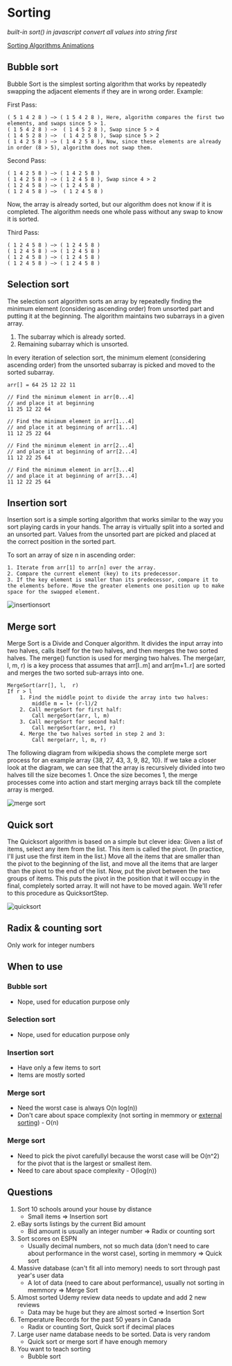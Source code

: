 # Sorting
*built-in sort() in javascript convert all values into string first*

[Sorting Algorithms Animations](https://www.toptal.com/developers/sorting-algorithms)

## Bubble sort
Bubble Sort is the simplest sorting algorithm that works by repeatedly swapping the adjacent elements if they are in wrong order. Example: 

First Pass: 
```
( 5 1 4 2 8 ) –> ( 1 5 4 2 8 ), Here, algorithm compares the first two elements, and swaps since 5 > 1. 
( 1 5 4 2 8 ) –>  ( 1 4 5 2 8 ), Swap since 5 > 4 
( 1 4 5 2 8 ) –>  ( 1 4 2 5 8 ), Swap since 5 > 2 
( 1 4 2 5 8 ) –> ( 1 4 2 5 8 ), Now, since these elements are already in order (8 > 5), algorithm does not swap them.
```

Second Pass: 
```
( 1 4 2 5 8 ) –> ( 1 4 2 5 8 ) 
( 1 4 2 5 8 ) –> ( 1 2 4 5 8 ), Swap since 4 > 2 
( 1 2 4 5 8 ) –> ( 1 2 4 5 8 ) 
( 1 2 4 5 8 ) –>  ( 1 2 4 5 8 ) 
```

Now, the array is already sorted, but our algorithm does not know if it is completed. The algorithm needs one whole pass without any swap to know it is sorted.

Third Pass: 
```
( 1 2 4 5 8 ) –> ( 1 2 4 5 8 ) 
( 1 2 4 5 8 ) –> ( 1 2 4 5 8 ) 
( 1 2 4 5 8 ) –> ( 1 2 4 5 8 ) 
( 1 2 4 5 8 ) –> ( 1 2 4 5 8 ) 
```
## Selection sort
The selection sort algorithm sorts an array by repeatedly finding the minimum element (considering ascending order) from unsorted part and putting it at the beginning. The algorithm maintains two subarrays in a given array.

1) The subarray which is already sorted.
2) Remaining subarray which is unsorted.

In every iteration of selection sort, the minimum element (considering ascending order) from the unsorted subarray is picked and moved to the sorted subarray.

```
arr[] = 64 25 12 22 11

// Find the minimum element in arr[0...4]
// and place it at beginning
11 25 12 22 64

// Find the minimum element in arr[1...4]
// and place it at beginning of arr[1...4]
11 12 25 22 64

// Find the minimum element in arr[2...4]
// and place it at beginning of arr[2...4]
11 12 22 25 64

// Find the minimum element in arr[3...4]
// and place it at beginning of arr[3...4]
11 12 22 25 64 
```

## Insertion sort
Insertion sort is a simple sorting algorithm that works similar to the way you sort playing cards in your hands. The array is virtually split into a sorted and an unsorted part. Values from the unsorted part are picked and placed at the correct position in the sorted part.

To sort an array of size n in ascending order: 
```
1. Iterate from arr[1] to arr[n] over the array. 
2. Compare the current element (key) to its predecessor. 
3. If the key element is smaller than its predecessor, compare it to the elements before. Move the greater elements one position up to make space for the swapped element.
```

![insertionsort](images/insertionsort.png)

## Merge sort
Merge Sort is a Divide and Conquer algorithm. It divides the input array into two halves, calls itself for the two halves, and then merges the two sorted halves. The merge() function is used for merging two halves. The merge(arr, l, m, r) is a key process that assumes that arr[l..m] and arr[m+1..r] are sorted and merges the two sorted sub-arrays into one.


```
MergeSort(arr[], l,  r)
If r > l
    1. Find the middle point to divide the array into two halves:  
        middle m = l+ (r-l)/2
    2. Call mergeSort for first half:   
        Call mergeSort(arr, l, m)
    3. Call mergeSort for second half: 
        Call mergeSort(arr, m+1, r)
    4. Merge the two halves sorted in step 2 and 3:
        Call merge(arr, l, m, r)
```

The following diagram from wikipedia shows the complete merge sort process for an example array {38, 27, 43, 3, 9, 82, 10}. If we take a closer look at the diagram, we can see that the array is recursively divided into two halves till the size becomes 1. Once the size becomes 1, the merge processes come into action and start merging arrays back till the complete array is merged.

![merge sort](images/merge-sort.png)

## Quick sort
The Quicksort algorithm is based on a simple but clever idea: Given a list of items, select any item from the list. This item is called the pivot. (In practice, I'll just use the first item in the list.) Move all the items that are smaller than the pivot to the beginning of the list, and move all the items that are larger than the pivot to the end of the list. Now, put the pivot between the two groups of items. This puts the pivot in the position that it will occupy in the final, completely sorted array. It will not have to be moved again. We'll refer to this procedure as QuicksortStep.

![quicksort](images/quicksort.jpg)

## Radix & counting sort
Only work for integer numbers

## When to use
### Bubble sort
- Nope, used for education purpose only

### Selection sort
- Nope, used for education purpose only

### Insertion sort
- Have only a few items to sort
- Items are mostly sorted

### Merge sort
- Need the worst case is always O(n log(n))
- Don't care about space complexity (not sorting in memmory or [external sorting](https://en.wikipedia.org/wiki/External_sorting)) - O(n)

### Merge sort
- Need to pick the pivot carefullyl because the worst case will be O(n^2) for the pivot that is the largest or smallest item.
- Need to care about space complexity - O(log(n))

## Questions
1. Sort 10 schools around your house by distance 
    - Small items => Insertion sort
2. eBay sorts listings by the current Bid amount 
    - Bid amount is usually an integer number => Radix or counting sort
3. Sort scores on ESPN 
    - Usually decimal numbers, not so much data (don't need to care about performance in the worst case), sorting in memmory => Quick sort
4. Massive database (can't fit all into memory) needs to sort through past year's user data 
    - A lot of data (need to care about performance), usually not sorting in memmory => Merge Sort
5. Almost sorted Udemy review data needs to update and add 2 new reviews 
    - Data may be huge but they are almost sorted => Insertion Sort
6. Temperature Records for the past 50 years in Canada 
    - Radix or counting Sort, Quick sort if decimal places
7. Large user name database needs to be sorted. Data is very random 
    - Quick sort or merge sort if have enough memory
8. You want to teach sorting 
    - Bubble sort

 